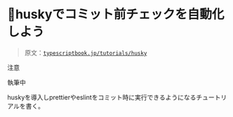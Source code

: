 # 🚧huskyでコミット前チェックを自動化しよう

> 原文：[`typescriptbook.jp/tutorials/husky`](https://typescriptbook.jp/tutorials/husky)

注意

執筆中

huskyを導入しprettierやeslintをコミット時に実行できるようになるチュートリアルを書く。
